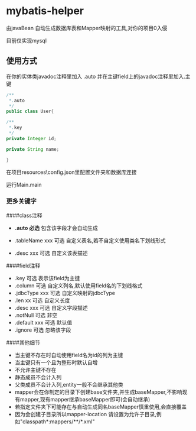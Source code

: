 # mybatis-helper

由javaBean 自动生成数据库表和Mapper映射的工具,对你的项目0入侵

目前仅实现mysql

## 使用方式

在你的实体类javadoc注释里加入 .auto 并在主键field上的javadoc注释里加入.主键
```java
/**
 *.auto
 */
public class User{

/**
 *.key
 */
private Integer id;

private String name;

}
```

在项目resources\config.json里配置文件夹和数据库连接

运行Main.main

### 更多关键字
####class注释

- **.auto 必选** 包含该字段才会自动生成

- .tableName xxx 可选 自定义表名,若不自定义使用类名下划线形式

- .desc xxx 可选 自定义该表描述

####field注释
- .key 可选 表示该field为主键
- .column 可选 自定义列名,默认使用field名的下划线格式
- .jdbcType xxx 可选 自定义映射的jdbcType
- .len xx 可选 自定义长度
- .desc xxx 可选 自定义字段描述
- .notNull 可选 非空
- .default xxx 可选 默认值
- .ignore 可选 忽略该字段

####其他细节
- 当主键不存在时自动使用field名为id的列为主键
- 当主键只有一个且为整形时默认自增
- 不允许主键不存在
- 静态成员不会计入列
- 父类成员不会计入列,entity一般不会继承其他类
- mapper会在你制定的目录下创建base文件夹,并生成baseMapper,不影响现有mapper,现有mapper继承baseMapper即可(会自动继承)
- 若指定文件夹下可能存在与自动生成同名baseMapper慎重使用,会直接覆盖
- 因为会创建子目录所以mapper-location 请设置为允许子目录,例如"classpath\*:mappers/\*\*/\*.xml"




